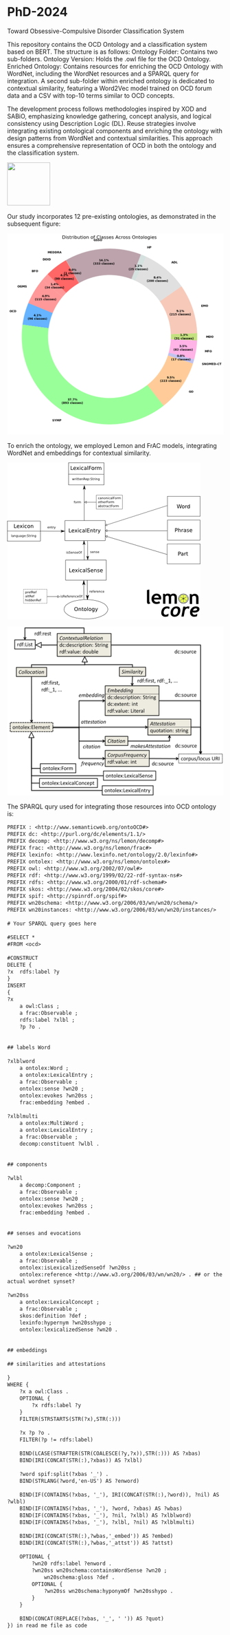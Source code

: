 # PhD-2024
Toward Obsessive-Compulsive Disorder Classification System

This repository contains the OCD Ontology and a classification system based on BERT. The structure is as follows: Ontology Folder: Contains two sub-folders.
Ontology Version: Holds the .owl file for the OCD Ontology.
Enriched Ontology: Contains resources for enriching the OCD Ontology with WordNet, including the WordNet resources and a SPARQL query for integration. A second sub-folder within enriched ontology is dedicated to contextual similarity, featuring a Word2Vec model trained on OCD forum data and a CSV with top-10 terms similar to OCD concepts.

The development process follows methodologies inspired by XOD and SABiO, emphasizing knowledge gathering, concept analysis, and logical consistency using Description Logic (DL). Reuse strategies involve integrating existing ontological components and enriching the ontology with design patterns from WordNet and contextual similarities. This approach ensures a comprehensive representation of OCD in both the ontology and the classification system.

<img src="https://github.com/areejnasser/PhD-2024/assets/58149704/62e9b99e-599d-497e-b02e-1706919ac8c2" width="100" height="100">


Our study incorporates 12 pre-existing ontologies, as demonstrated in the subsequent figure: 

![Re-using Ontologies](/Toward%20Obsessive-Compulsive%20Disorder%20Classification%20System/Ontology/OntoOCD-version/re-using-ontologies.png)


To enrich the ontology, we employed Lemon and FrAC models, integrating WordNet and embeddings for contextual similarity.

![Ontology-Enrichment WordNet lemon-core](/Toward%20Obsessive-Compulsive%20Disorder%20Classification%20System/Ontology/Ontology-Enrichment/WordNet/lemon-core.png)


![Ontology-Enrichment Contextual Similarity ontolex-frac](/Toward%20Obsessive-Compulsive%20Disorder%20Classification%20System/Ontology/Ontology-Enrichment/Contextual-similarity/ontolex-frac.png)

The SPARQL qury used for integrating those resources into OCD ontology is:

```sparql
PREFIX : <http://www.semanticweb.org/ontoOCD#>
PREFIX dc: <http://purl.org/dc/elements/1.1/>
PREFIX decomp: <http://www.w3.org/ns/lemon/decomp#>
PREFIX frac: <http://www.w3.org/ns/lemon/frac#>
PREFIX lexinfo: <http://www.lexinfo.net/ontology/2.0/lexinfo#>
PREFIX ontolex: <http://www.w3.org/ns/lemon/ontolex#>
PREFIX owl: <http://www.w3.org/2002/07/owl#>
PREFIX rdf: <http://www.w3.org/1999/02/22-rdf-syntax-ns#>
PREFIX rdfs: <http://www.w3.org/2000/01/rdf-schema#>
PREFIX skos: <http://www.w3.org/2004/02/skos/core#>
PREFIX spif: <http://spinrdf.org/spif#>
PREFIX wn20schema: <http://www.w3.org/2006/03/wn/wn20/schema/>
PREFIX wn20instances: <http://www.w3.org/2006/03/wn/wn20/instances/>

# Your SPARQL query goes here

#SELECT *
#FROM <ocd>

#CONSTRUCT
DELETE {
?x  rdfs:label ?y
}
INSERT
{
?x
    a owl:Class ;
    a frac:Observable ;
    rdfs:label ?xlbl ;
    ?p ?o .


## labels Word

?xlblword
    a ontolex:Word ;
    a ontolex:LexicalEntry ;
    a frac:Observable ;
    ontolex:sense ?wn20 ;
    ontolex:evokes ?wn20ss ;
    frac:embedding ?embed .

?xlblmulti
    a ontolex:MultiWord ;
    a ontolex:LexicalEntry ;
    a frac:Observable ;
    decomp:constituent ?wlbl .


## components

?wlbl
    a decomp:Component ;
    a frac:Observable ;
    ontolex:sense ?wn20 ;
    ontolex:evokes ?wn20ss ;
    frac:embedding ?embed .


## senses and evocations

?wn20
    a ontolex:LexicalSense ;
    a frac:Observable ;
    ontolex:isLexicalizedSenseOf ?wn20ss ;
    ontolex:reference <http://www.w3.org/2006/03/wn/wn20/> . ## or the actual wordnet synset?

?wn20ss
    a ontolex:LexicalConcept ;
    a frac:Observable ;
    skos:definition ?def ;
    lexinfo:hypernym ?wn20sshypo ;
    ontolex:lexicalizedSense ?wn20 .


## embeddings

## similarities and attestations

}
WHERE {
	?x a owl:Class .
	OPTIONAL {
		?x rdfs:label ?y
	}
	FILTER(STRSTARTS(STR(?x),STR(:)))

	?x ?p ?o .
	FILTER(?p != rdfs:label)

	BIND(LCASE(STRAFTER(STR(COALESCE(?y,?x)),STR(:))) AS ?xbas)
	BIND(IRI(CONCAT(STR(:),?xbas)) AS ?xlbl)

	?word spif:split(?xbas '_') .
	BIND(STRLANG(?word,'en-US') AS ?enword)

	BIND(IF(CONTAINS(?xbas, '_'), IRI(CONCAT(STR(:),?word)), ?nil) AS ?wlbl)
	BIND(IF(CONTAINS(?xbas, '_'), ?word, ?xbas) AS ?wbas)
	BIND(IF(CONTAINS(?xbas, '_'), ?nil, ?xlbl) AS ?xlblword)
	BIND(IF(CONTAINS(?xbas, '_'), ?xlbl, ?nil) AS ?xlblmulti)

	BIND(IRI(CONCAT(STR(:),?wbas,'_embed')) AS ?embed)
	BIND(IRI(CONCAT(STR(:),?wbas,'_attst')) AS ?attst)

	OPTIONAL {
		?wn20 rdfs:label ?enword .
		?wn20ss wn20schema:containsWordSense ?wn20 ;
			wn20schema:gloss ?def .
		OPTIONAL {
			?wn20ss wn20schema:hyponymOf ?wn20sshypo .
		}
	}

	BIND(CONCAT(REPLACE(?xbas, '_', ' ')) AS ?quot)
}) in read me file as code






